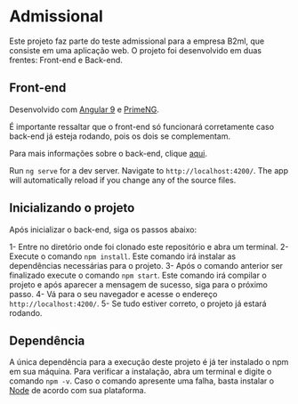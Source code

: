 # Admissional

Este projeto faz parte do teste admissional para a empresa B2ml, que consiste em uma aplicação web.
O projeto foi desenvolvido em duas frentes: Front-end e Back-end.

## Front-end

Desenvolvido com [Angular 9](https://angular.io) e [PrimeNG](https://www.primefaces.org/primeng/showcase/#/).

É importante ressaltar que o front-end só funcionará corretamente caso back-end já esteja rodando, pois os dois se complementam.

Para mais informações sobre o back-end, clique [aqui](https://github.com/gabrielrms-Inatel/admissional-backend).

Run `ng serve` for a dev server. Navigate to `http://localhost:4200/`. The app will automatically reload if you change any of the source files.

## Inicializando o projeto

Após inicializar o back-end, siga os passos abaixo:

1- Entre no diretório onde foi clonado este repositório e abra um terminal.
2- Execute o comando `npm install`.
    Este comando irá instalar as dependências necessárias para o projeto.
3- Após o comando anterior ser finalizado execute o comando `npm start`.
    Este comando irá compilar o projeto e após aparecer a mensagem de sucesso, siga para o próximo passo.
4- Vá para o seu navegador e acesse o endereço `http://localhost:4200/`.
5- Se tudo estiver correto, o projeto já estará rodando.

## Dependência

A única dependência para a execução deste projeto é já ter instalado o npm em sua máquina.
Para verificar a instalação, abra um terminal e digite o comando `npm -v`.
Caso o comando apresente uma falha, basta instalar o [Node](https://nodejs.org/en/) de acordo com sua plataforma.
